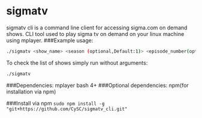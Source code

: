 # sigmatv
sigmatv cli is a command line client for accessing sigma.com on demand shows.
CLI tool used to play sigma tv on demand on your linux machine using mplayer.
###Example usage: 
```sh
./sigmatv <show_name> <season (optional,Default:1)> <episode_number(optional, Default:1)>
```
To check the list of shows simply run without arguments:
```sh
./sigmatv
```
###Dependencies:
mplayer
bash 4+
###Optional dependencies:
npm(for installation via npm)

###Install via npm
`sudo npm install -g "git+https://github.com/CySC/sigmatv_cli.git"`
